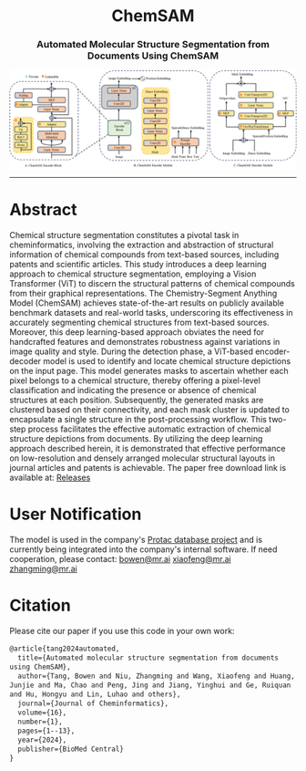 <h1 align="center">
ChemSAM
</h1>

<h3 align="center">
Automated Molecular Structure Segmentation from Documents Using ChemSAM
</h3> 

<img src="image_ChemSAM.png" align="center">

---

# Abstract
Chemical structure segmentation constitutes a pivotal task in cheminformatics, involving the extraction and abstraction of structural information of chemical compounds from text-based sources, including patents and scientific articles. This study introduces a deep learning approach to chemical structure segmentation, employing a Vision Transformer (ViT) to discern the structural patterns of chemical compounds from their graphical representations. The Chemistry-Segment Anything Model (ChemSAM) achieves state-of-the-art results on publicly available benchmark datasets and real-world tasks, underscoring its effectiveness in accurately segmenting chemical structures from text-based sources. Moreover, this deep learning-based approach obviates the need for handcrafted features and demonstrates robustness against variations in image quality and style. During the detection phase, a ViT-based encoder-decoder model is used to identify and locate chemical structure depictions on the input page. This model generates masks to ascertain whether each pixel belongs to a chemical structure, thereby offering a pixel-level classification and indicating the presence or absence of chemical structures at each position. Subsequently, the generated masks are clustered based on their connectivity, and each mask cluster is updated to encapsulate a single structure in the post-processing workflow. This two-step process facilitates the effective automatic extraction of chemical structure depictions from documents. By utilizing the deep learning approach described herein, it is demonstrated that effective performance on low-resolution and densely arranged molecular structural layouts in journal articles and patents is achievable. The paper free download link is available at: [Releases](https://www.ncbi.nlm.nih.gov/pmc/articles/PMC10935819/)

# User Notification
The model is used in the company's [Protac database project](https://molblock.cn/index.html#/target) and is currently being integrated into the company's internal software. 
If need cooperation, please contact:
bowen@mr.ai
xiaofeng@mr.ai
zhangming@mr.ai


# Citation
Please cite our paper if you use this code in your own work:
```
@article{tang2024automated,
  title={Automated molecular structure segmentation from documents using ChemSAM},
  author={Tang, Bowen and Niu, Zhangming and Wang, Xiaofeng and Huang, Junjie and Ma, Chao and Peng, Jing and Jiang, Yinghui and Ge, Ruiquan and Hu, Hongyu and Lin, Luhao and others},
  journal={Journal of Cheminformatics},
  volume={16},
  number={1},
  pages={1--13},
  year={2024},
  publisher={BioMed Central}
}
```


